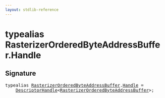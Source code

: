 ```yaml
---
layout: stdlib-reference
---
```


# typealias RasterizerOrderedByteAddressBuffer\.Handle

## Signature

<pre>
<span class='code_keyword'>typealias</span> <a href="../types/rasterizerorderedbyteaddressbuffer-0ahls/index" class="code_type">RasterizerOrderedByteAddressBuffer</a>.<a href="handle-0" class="code_type">Handle</a> = 
    <a href="../types/descriptorhandle-0a/index" class="code_type">DescriptorHandle</a>&lt;<a href="../types/rasterizerorderedbyteaddressbuffer-0ahls/index" class="code_type">RasterizerOrderedByteAddressBuffer</a>&gt;;
</pre>

